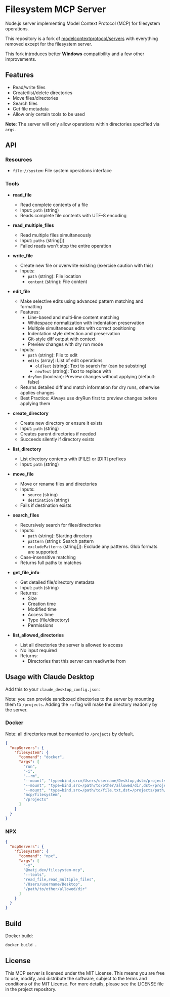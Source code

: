 # Filesystem MCP Server

Node.js server implementing Model Context Protocol (MCP) for filesystem operations.

This repository is a fork of [modelcontextprotocol/servers](https://github.com/modelcontextprotocol/servers)
with everything removed except for the filesystem server.

This fork introduces better **Windows** compatibility and a few other improvements.

## Features

- Read/write files
- Create/list/delete directories
- Move files/directories
- Search files
- Get file metadata
- Allow only certain tools to be used

**Note**: The server will only allow operations within directories specified via `args`.

## API

### Resources

- `file://system`: File system operations interface

### Tools

- **read_file**
    - Read complete contents of a file
    - Input: `path` (string)
    - Reads complete file contents with UTF-8 encoding

- **read_multiple_files**
    - Read multiple files simultaneously
    - Input: `paths` (string[])
    - Failed reads won't stop the entire operation

- **write_file**
    - Create new file or overwrite existing (exercise caution with this)
    - Inputs:
        - `path` (string): File location
        - `content` (string): File content

- **edit_file**
    - Make selective edits using advanced pattern matching and formatting
    - Features:
        - Line-based and multi-line content matching
        - Whitespace normalization with indentation preservation
        - Multiple simultaneous edits with correct positioning
        - Indentation style detection and preservation
        - Git-style diff output with context
        - Preview changes with dry run mode
    - Inputs:
        - `path` (string): File to edit
        - `edits` (array): List of edit operations
            - `oldText` (string): Text to search for (can be substring)
            - `newText` (string): Text to replace with
        - `dryRun` (boolean): Preview changes without applying (default: false)
    - Returns detailed diff and match information for dry runs, otherwise applies changes
    - Best Practice: Always use dryRun first to preview changes before applying them

- **create_directory**
    - Create new directory or ensure it exists
    - Input: `path` (string)
    - Creates parent directories if needed
    - Succeeds silently if directory exists

- **list_directory**
    - List directory contents with [FILE] or [DIR] prefixes
    - Input: `path` (string)

- **move_file**
    - Move or rename files and directories
    - Inputs:
        - `source` (string)
        - `destination` (string)
    - Fails if destination exists

- **search_files**
    - Recursively search for files/directories
    - Inputs:
        - `path` (string): Starting directory
        - `pattern` (string): Search pattern
        - `excludePatterns` (string[]): Exclude any patterns. Glob formats are supported.
    - Case-insensitive matching
    - Returns full paths to matches

- **get_file_info**
    - Get detailed file/directory metadata
    - Input: `path` (string)
    - Returns:
        - Size
        - Creation time
        - Modified time
        - Access time
        - Type (file/directory)
        - Permissions

- **list_allowed_directories**
    - List all directories the server is allowed to access
    - No input required
    - Returns:
        - Directories that this server can read/write from

## Usage with Claude Desktop

Add this to your `claude_desktop_config.json`:

Note: you can provide sandboxed directories to the server by mounting them to `/projects`.
Adding the `ro` flag will make the directory readonly by the server.

### Docker

Note: all directories must be mounted to `/projects` by default.

```json
{
  "mcpServers": {
    "filesystem": {
      "command": "docker",
      "args": [
        "run",
        "-i",
        "--rm",
        "--mount", "type=bind,src=/Users/username/Desktop,dst=/projects/Desktop",
        "--mount", "type=bind,src=/path/to/other/allowed/dir,dst=/projects/other/allowed/dir,ro",
        "--mount", "type=bind,src=/path/to/file.txt,dst=/projects/path/to/file.txt",
        "mcp/filesystem",
        "/projects"
      ]
    }
  }
}
```

### NPX

```json
{
  "mcpServers": {
    "filesystem": {
      "command": "npx",
      "args": [
        "-y",
        "@matj.dev/filesystem-mcp",
        "--tools",
        "read_file,read_multiple_files",
        "/Users/username/Desktop",
        "/path/to/other/allowed/dir"
      ]
    }
  }
}
```

## Build

Docker build:

```bash
docker build .
```

## License

This MCP server is licensed under the MIT License. This means you are free to use, modify,
and distribute the software, subject to the terms and conditions of the MIT License. For
more details, please see the LICENSE file in the project repository.
